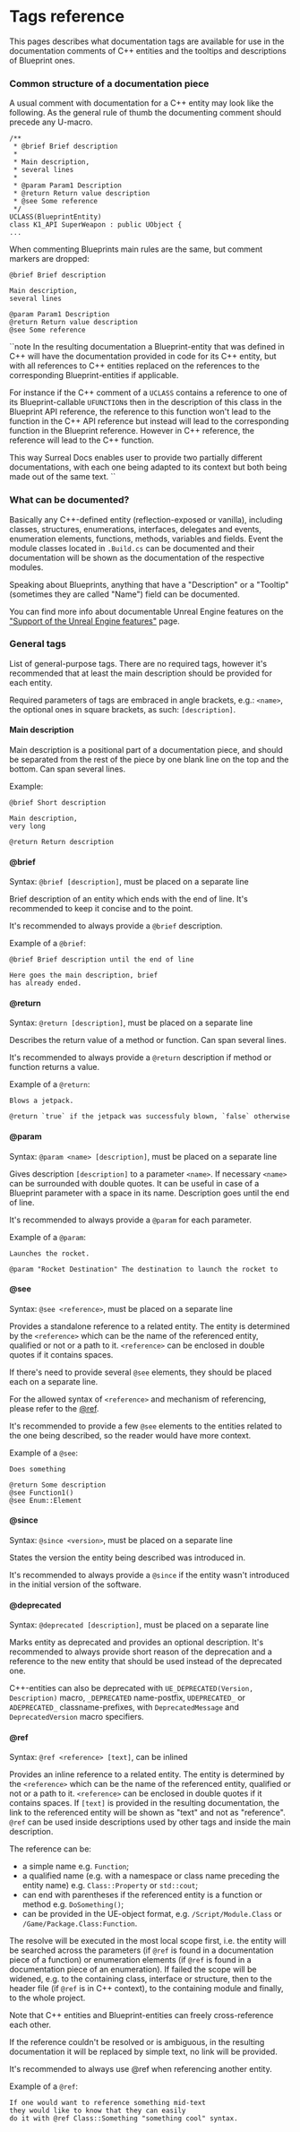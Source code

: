 # Tags reference

This pages describes what documentation tags are available for use in the documentation comments of C++ entities and the tooltips and descriptions of Blueprint ones.

### Common structure of a documentation piece

A usual comment with documentation for a C++ entity may look like the following. As the general rule of thumb the documenting comment should precede any U-macro.
```
/**
 * @brief Brief description
 *
 * Main description,
 * several lines
 *
 * @param Param1 Description
 * @return Return value description
 * @see Some reference
 */
UCLASS(BlueprintEntity)
class K1_API SuperWeapon : public UObject {
...
```

When commenting Blueprints main rules are the same, but comment markers are dropped:
```
@brief Brief description

Main description,
several lines

@param Param1 Description
@return Return value description
@see Some reference
```

``note
In the resulting documentation a Blueprint-entity that was defined in C++ will have the documentation provided in code for its C++ entity, but with all references to C++ entities replaced on the references to the corresponding Blueprint-entities if applicable. 

For instance if the C++ comment of a `UCLASS` contains a reference to one of its Blueprint-callable `UFUNCTION`s then in the description of this class in the Blueprint API reference, the reference to this function won't lead to the function in the C++ API reference but instead will lead to the corresponding function in the Blueprint reference. However in C++ reference, the reference will lead to the C++ function.

This way Surreal Docs enables user to provide two partially different documentations, with each one being adapted to its context but both being made out of the same text.
``

### What can be documented?

Basically any C++-defined entity (reflection-exposed or vanilla), including classes, structures, enumerations, interfaces, delegates and events, enumeration elements, functions, methods, variables and fields. Event the module classes located in `.Build.cs` can be documented and their documentation will be shown as the documentation of the respective modules.

Speaking about Blueprints, anything that have a "Description" or a "Tooltip" (sometimes they are called "Name") field can be documented.

You can find more info about documentable Unreal Engine features on the ["Support of the Unreal Engine features"](docs/ue-features-support "Support of the Unreal Engine features") page.


### General tags

List of general-purpose tags. There are no required tags, however it's recommended that at least the main description should be provided for each entity.

Required parameters of tags are embraced in angle brackets, e.g.: `<name>`, the optional ones in square brackets, as such: `[description]`.

#### Main description

Main description is a positional part of a documentation piece, and should be separated from the rest of the piece by one blank line on the top and the bottom. Can span several lines.

Example:
```
@brief Short description

Main description,
very long

@return Return description
```

#### @brief

Syntax: `@brief [description]`, must be placed on a separate line

Brief description of an entity which ends with the end of line. It's recommended to keep it concise and to the point.

It's recommended to always provide a `@brief` description.

Example of a `@brief`:
```
@brief Brief description until the end of line

Here goes the main description, brief
has already ended.
```

#### @return

Syntax: `@return [description]`, must be placed on a separate line

Describes the return value of a method or function. Can span several lines.

It's recommended to always provide a `@return` description if method or function returns a value.

Example of a `@return`:
```
Blows a jetpack.

@return `true` if the jetpack was successfuly blown, `false` otherwise
```

#### @param
Syntax: `@param <name> [description]`, must be placed on a separate line

Gives description `[description]` to a parameter `<name>`. If necessary `<name>` can be surrounded with double quotes. It can be useful in case of a Blueprint parameter with a space in its name. Description goes until the end of line.

It's recommended to always provide a `@param` for each parameter.

Example of a `@param`:
```
Launches the rocket.

@param "Rocket Destination" The destination to launch the rocket to
```

#### @see
Syntax: `@see <reference>`, must be placed on a separate line

Provides a standalone reference to a related entity. The entity is determined by the `<reference>` which can be the name of the referenced entity, qualified or not or a path to it. `<reference>` can be enclosed in double quotes if it contains spaces.

If there's need to provide several `@see` elements, they should be placed each on a separate line.

For the allowed syntax of `<reference>` and mechanism of referencing, please refer to the [@ref](#@ref "@ref tag").

It's recommended to provide a few `@see` elements to the entities related to the one being described, so the reader would have more context.

Example of a `@see`:
```
Does something

@return Some description
@see Function1()
@see Enum::Element
```

#### @since
Syntax: `@since <version>`, must be placed on a separate line

States the version the entity being described was introduced in.

It's recommended to always provide a `@since` if the entity wasn't introduced in the initial version of the software.

#### @deprecated
Syntax: `@deprecated [description]`, must be placed on a separate line

Marks entity as deprecated and provides an optional description. It's recommended to always provide short reason of the deprecation and a reference to the new entity that should be used instead of the deprecated one.

C++-entities can also be deprecated with `UE_DEPRECATED(Version, Description)` macro, `_DEPRECATED` name-postfix, `UDEPRECATED_` or `ADEPRECATED_` classname-prefixes, with `DeprecatedMessage` and `DeprecatedVersion` macro specifiers.

#### @ref
Syntax: `@ref <reference> [text]`, can be inlined

Provides an inline reference to a related entity. The entity is determined by the `<reference>` which can be the name of the referenced entity, qualified or not or a path to it. `<reference>` can be enclosed in double quotes if it contains spaces. If `[text]` is provided in the resulting documentation, the link to the referenced entity will be shown as "text" and not as "reference". `@ref` can be used inside descriptions used by other tags and inside the main description.

The reference can be:
 - a simple name e.g. `Function`;
 - a qualified name (e.g. with a namespace or class name preceding the entity name) e.g. `Class::Property` or `std::cout`;
 - can end with parentheses if the referenced entity is a function or method e.g. `DoSomething()`;
 - can be provided in the UE-object format, e.g. `/Script/Module.Class` or `/Game/Package.Class:Function`.

The resolve will be executed in the most local scope first, i.e. the entity will be searched across the parameters (if `@ref` is found in a documentation piece of a function) or enumeration elements (if `@ref` is found in a documentation piece of an enumeration). If failed the scope will be widened, e.g. to the containing class, interface or structure, then to the header file (if `@ref` is in C++ context), to the containing module and finally, to the whole project.

Note that C++ entities and Blueprint-entities can freely cross-reference each other.

If the reference couldn't be resolved or is ambiguous, in the resulting documentation it will be replaced by simple text, no link will be provided. 

It's recommended to always use @ref when referencing another entity.

Example of a `@ref`:
```
If one would want to reference something mid-text 
they would like to know that they can easily 
do it with @ref Class::Something "something cool" syntax.
```
